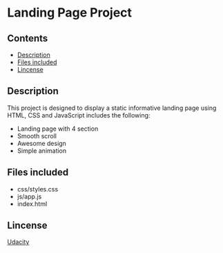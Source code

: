 

# Landing Page Project

## Contents

* [Description](#description)
* [Files included](#files-included)
* [Lincense](#lincense)

## Description
This project is designed to display a static informative landing page using HTML, CSS and JavaScript includes the following:

* Landing page with 4 section 
* Smooth scroll
* Awesome design 
* Simple animation 

## Files included

- css/styles.css
- js/app.js
- index.html

## Lincense 

[Udacity](https://www.udacity.com/legal)
